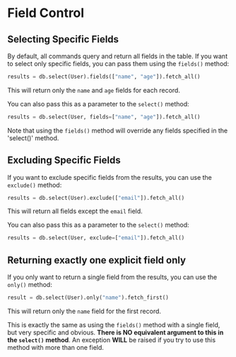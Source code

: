 # Field Control

## Selecting Specific Fields

By default, all commands query and return all fields in the table. If you want
to select only specific fields, you can pass them using the `fields()`
method:

```python
results = db.select(User).fields(["name", "age"]).fetch_all()
```

This will return only the `name` and `age` fields for each record.

You can also pass this as a parameter to the `select()` method:

```python
results = db.select(User, fields=["name", "age"]).fetch_all()
```

Note that using the `fields()` method will override any fields specified in the
'select()' method.

## Excluding Specific Fields

If you want to exclude specific fields from the results, you can use the
`exclude()` method:

```python
results = db.select(User).exclude(["email"]).fetch_all()
```

This will return all fields except the `email` field.

You can also pass this as a parameter to the `select()` method:

```python
results = db.select(User, exclude=["email"]).fetch_all()
```

## Returning exactly one explicit field only

If you only want to return a single field from the results, you can use the
`only()` method:

```python
result = db.select(User).only("name").fetch_first()
```

This will return only the `name` field for the first record.

This is exactly the same as using the `fields()` method with a single field, but
very specific and obvious. **There is NO equivalent argument to this in the
`select()` method**. An exception **WILL** be raised if you try to use this method
with more than one field.

